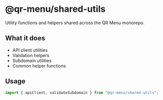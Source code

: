 # @qr-menu/shared-utils

Utility functions and helpers shared across the QR Menu monorepo.

## What it does

- API client utilities
- Validation helpers
- Subdomain utilities
- Common helper functions

## Usage

```typescript
import { apiClient, validateSubdomain } from "@qr-menu/shared-utils";
```
